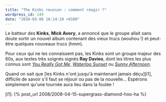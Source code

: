 ```yaml
---
title: "The Kinks reunion : comment réagir ?"
wordpress_id: 149
date: "2010-03-09 18:14:18 +0100"
---
```


Le batteur des **Kinks**, **Mick Avory**, a annoncé que le groupe allait sans
doute sortir un nouvel album contenant des vieux trucs (wouhou !) et peut-être
quelques nouveaux trucs (hmm).

Pour ceux qui ne les connaissent pas, les Kinks sont un groupe majeur des 60s,
aux textes très soignés signés **Ray Davies**, dont les titres les plus connus
sont [_You Really Got Me_][1], [_Waterloo Sunset_][2] ou [_Sunny Afternoon_][3].

Quand on sait que [les Kinks n'ont jusqu'à maintenant jamais déçu][i1],
difficile de savoir s'il faut se réjouir ou pas de la nouvelle… Espérons
simplement qu'une tournée aura lieu dans la foulée !

[i1]: {% post_url 2008/2008-04-15-supergrass-diamond-hoo-ha %}

[1]: https://www.youtube.com/watch?v=dvyDWGF290M
[2]: https://www.youtube.com/watch?v=fvDoDaCYrEY
[3]: https://www.youtube.com/watch?v=1h1oRP7FfBw
